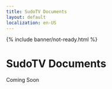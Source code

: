 ```yaml
---
title: SudoTV Documents
layout: default
localization: en-US
---
```


{% include banner/not-ready.html %}

# SudoTV Documents

Coming Soon
